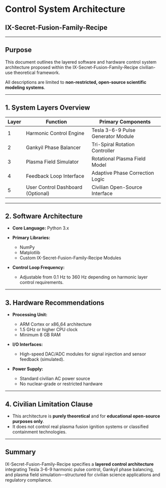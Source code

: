 # Control System Architecture  
## IX-Secret-Fusion-Family-Recipe

---

## Purpose

This document outlines the layered software and hardware control system architecture proposed within the IX-Secret-Fusion-Family-Recipe civilian-use theoretical framework.

All descriptions are limited to **non-restricted, open-source scientific modeling systems**.

---

## 1. System Layers Overview

| Layer | Function                            | Primary Components                  |
|-------|------------------------------------|------------------------------------|
| 1     | Harmonic Control Engine            | Tesla 3-6-9 Pulse Generator Module |
| 2     | Gankyil Phase Balancer             | Tri-Spiral Rotation Controller     |
| 3     | Plasma Field Simulator             | Rotational Plasma Field Model      |
| 4     | Feedback Loop Interface            | Adaptive Phase Correction Logic    |
| 5     | User Control Dashboard (Optional)  | Civilian Open-Source Interface     |

---

## 2. Software Architecture

- **Core Language:** Python 3.x
- **Primary Libraries:**  
  - NumPy  
  - Matplotlib  
  - Custom IX-Secret-Fusion-Family-Recipe Modules

- **Control Loop Frequency:**  
  - Adjustable from 0.1 Hz to 360 Hz depending on harmonic layer control requirements.

---

## 3. Hardware Recommendations

- **Processing Unit:**  
  - ARM Cortex or x86_64 architecture  
  - 1.5 GHz or higher CPU clock  
  - Minimum 8 GB RAM

- **I/O Interfaces:**  
  - High-speed DAC/ADC modules for signal injection and sensor feedback (simulated).

- **Power Supply:**  
  - Standard civilian AC power source  
  - No nuclear-grade or restricted hardware

---

## 4. Civilian Limitation Clause

- This architecture is **purely theoretical** and for **educational open-source purposes only**.  
- It does not control real plasma fusion ignition systems or classified containment technologies.

---

## Summary

IX-Secret-Fusion-Family-Recipe specifies a **layered control architecture** integrating Tesla 3-6-9 harmonic pulse control, Gankyil phase balancing, and plasma field simulation—structured for civilian science applications and regulatory compliance.
